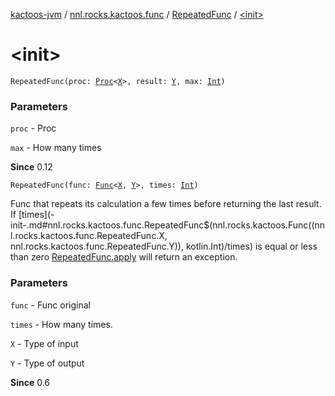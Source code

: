 [kactoos-jvm](../../index.md) / [nnl.rocks.kactoos.func](../index.md) / [RepeatedFunc](index.md) / [&lt;init&gt;](./-init-.md)

# &lt;init&gt;

`RepeatedFunc(proc: `[`Proc`](../../nnl.rocks.kactoos/-proc/index.md)`<`[`X`](index.md#X)`>, result: `[`Y`](index.md#Y)`, max: `[`Int`](https://kotlinlang.org/api/latest/jvm/stdlib/kotlin/-int/index.html)`)`

### Parameters

`proc` - Proc

`max` - How many times

**Since**
0.12

`RepeatedFunc(func: `[`Func`](../../nnl.rocks.kactoos/-func/index.md)`<`[`X`](index.md#X)`, `[`Y`](index.md#Y)`>, times: `[`Int`](https://kotlinlang.org/api/latest/jvm/stdlib/kotlin/-int/index.html)`)`

Func that repeats its calculation a few times before returning the last result.
If [times](-init-.md#nnl.rocks.kactoos.func.RepeatedFunc$<init>(nnl.rocks.kactoos.Func((nnl.rocks.kactoos.func.RepeatedFunc.X, nnl.rocks.kactoos.func.RepeatedFunc.Y)), kotlin.Int)/times) is equal or less than zero [RepeatedFunc.apply](apply.md) will return an exception.

### Parameters

`func` - Func original

`times` - How many times.

`X` - Type of input

`Y` - Type of output

**Since**
0.6


